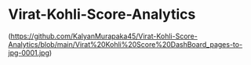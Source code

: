 # Virat-Kohli-Score-Analytics

(https://github.com/KalyanMurapaka45/Virat-Kohli-Score-Analytics/blob/main/Virat%20Kohli%20Score%20DashBoard_pages-to-jpg-0001.jpg)
